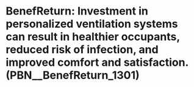# BenefReturn: __Investment in personalized ventilation systems can result in healthier occupants, reduced risk of infection, and improved comfort and satisfaction.__ (PBN__BenefReturn_1301)

